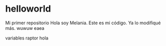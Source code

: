 # helloworld
Mi primer repositorio
Hola soy Melania. Este es mi código.
Ya lo modifiqué más.
wuwuw
eaea







variables
raptor
hola

